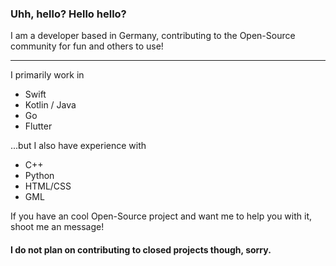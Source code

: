 ### Uhh, hello? Hello hello?

I am a developer based in Germany, contributing to the Open-Source community for fun and others to use!

---

I primarily work in
- Swift
- Kotlin / Java
- Go
- Flutter

...but I also have experience with

- C++
- Python
- HTML/CSS
- GML

If you have an cool Open-Source project and want me to help you with it, shoot me an message!

#### I do not plan on contributing to closed projects though, sorry.
